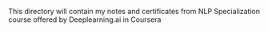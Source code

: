 This directory will contain my notes and certificates from NLP Specialization course offered by Deeplearning.ai in Coursera

